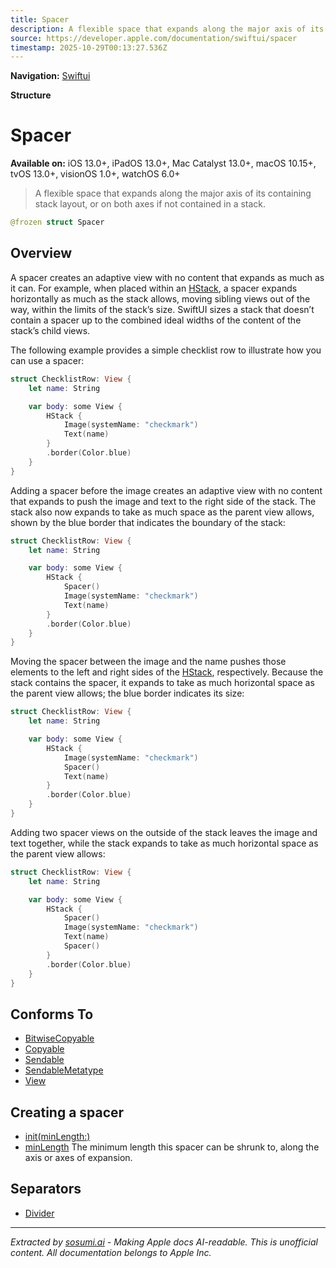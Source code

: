 ```yaml
---
title: Spacer
description: A flexible space that expands along the major axis of its containing stack layout, or on both axes if not contained in a stack.
source: https://developer.apple.com/documentation/swiftui/spacer
timestamp: 2025-10-29T00:13:27.536Z
---
```


**Navigation:** [Swiftui](/documentation/swiftui)

**Structure**

# Spacer

**Available on:** iOS 13.0+, iPadOS 13.0+, Mac Catalyst 13.0+, macOS 10.15+, tvOS 13.0+, visionOS 1.0+, watchOS 6.0+

> A flexible space that expands along the major axis of its containing stack layout, or on both axes if not contained in a stack.

```swift
@frozen struct Spacer
```

## Overview

A spacer creates an adaptive view with no content that expands as much as it can. For example, when placed within an [HStack](/documentation/swiftui/hstack), a spacer expands horizontally as much as the stack allows, moving sibling views out of the way, within the limits of the stack’s size. SwiftUI sizes a stack that doesn’t contain a spacer up to the combined ideal widths of the content of the stack’s child views.

The following example provides a simple checklist row to illustrate how you can use a spacer:

```swift
struct ChecklistRow: View {
    let name: String

    var body: some View {
        HStack {
            Image(systemName: "checkmark")
            Text(name)
        }
        .border(Color.blue)
    }
}
```



Adding a spacer before the image creates an adaptive view with no content that expands to push the image and text to the right side of the stack. The stack also now expands to take as much space as the parent view allows, shown by the blue border that indicates the boundary of the stack:

```swift
struct ChecklistRow: View {
    let name: String

    var body: some View {
        HStack {
            Spacer()
            Image(systemName: "checkmark")
            Text(name)
        }
        .border(Color.blue)
    }
}
```



Moving the spacer between the image and the name pushes those elements to the left and right sides of the [HStack](/documentation/swiftui/hstack), respectively. Because the stack contains the spacer, it expands to take as much horizontal space as the parent view allows; the blue border indicates its size:

```swift
struct ChecklistRow: View {
    let name: String

    var body: some View {
        HStack {
            Image(systemName: "checkmark")
            Spacer()
            Text(name)
        }
        .border(Color.blue)
    }
}
```



Adding two spacer views on the outside of the stack leaves the image and text together, while the stack expands to take as much horizontal space as the parent view allows:

```swift
struct ChecklistRow: View {
    let name: String

    var body: some View {
        HStack {
            Spacer()
            Image(systemName: "checkmark")
            Text(name)
            Spacer()
        }
        .border(Color.blue)
    }
}
```



## Conforms To

- [BitwiseCopyable](/documentation/Swift/BitwiseCopyable)
- [Copyable](/documentation/Swift/Copyable)
- [Sendable](/documentation/Swift/Sendable)
- [SendableMetatype](/documentation/Swift/SendableMetatype)
- [View](/documentation/swiftui/view)

## Creating a spacer

- [init(minLength:)](/documentation/swiftui/spacer/init(minlength:))
- [minLength](/documentation/swiftui/spacer/minlength) The minimum length this spacer can be shrunk to, along the axis or axes of expansion.

## Separators

- [Divider](/documentation/swiftui/divider)

---

*Extracted by [sosumi.ai](https://sosumi.ai) - Making Apple docs AI-readable.*
*This is unofficial content. All documentation belongs to Apple Inc.*
